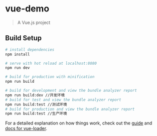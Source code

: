 # vue-demo

> A Vue.js project

## Build Setup

``` bash
# install dependencies
npm install

# serve with hot reload at localhost:8080
npm run dev

# build for production with minification
npm run build

# build for development and view the bundle analyzer report
npm run build:dev //开发环境
# build for test and view the bundle analyzer report
npm run build:test //测试环境
# build for production and view the bundle analyzer report
npm run build:test //生产环境
```

For a detailed explanation on how things work, check out the [guide](http://vuejs-templates.github.io/webpack/) and [docs for vue-loader](http://vuejs.github.io/vue-loader).
